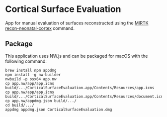 Cortical Surface Evaluation
===========================

App for manual evaluation of surfaces reconstructed
using the [MIRTK](https://mirtk.github.io)
[recon-neonatal-cortex](https://github.com/MIRTK/Deformable/blob/add-recon-neonatal-cortex/tools/recon-neonatal-cortex.py)
command.


Package
-------

This application uses NW.js and can be packaged for macOS with the following command:

```
brew install npm appdmg
npm install -g nw-builder
nwbuild -p osx64 app.nw
cp app.nw/app/app.icns build/.../CorticalSurfaceEvaluation.app/Contents/Resources/app.icns
cp app.nw/app/app.icns build/.../CorticalSurfaceEvaluation.app/Contents/Resources/document.icns
cp app.nw/appdmg.json build/.../
cd build/.../
appdmg appdmg.json CorticalSurfaceEvaluation.dmg
```
